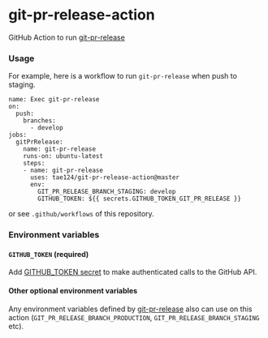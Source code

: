 # git-pr-release-action

GitHub Action to run [git-pr-release](https://github.com/motemen/git-pr-release)

### Usage

For example, here is a workflow to run `git-pr-release` when push to staging.

```
name: Exec git-pr-release
on:
  push:
    branches:
      - develop
jobs:
  gitPrRelease:
    name: git-pr-release
    runs-on: ubuntu-latest
    steps:
    - name: git-pr-release
      uses: tae124/git-pr-release-action@master
      env:
        GIT_PR_RELEASE_BRANCH_STAGING: develop
        GITHUB_TOKEN: ${{ secrets.GITHUB_TOKEN_GIT_PR_RELEASE }}
```

or see `.github/workflows` of this repository.

### Environment variables

#### `GITHUB_TOKEN` (required)

Add [GITHUB_TOKEN secret](https://help.github.com/en/articles/virtual-environments-for-github-actions#github_token-secret) to make authenticated calls to the GitHub API.

#### Other optional environment variables

Any environment variables defined by [git-pr-release](https://github.com/motemen/git-pr-release) also can use on this action (`GIT_PR_RELEASE_BRANCH_PRODUCTION`, `GIT_PR_RELEASE_BRANCH_STAGING` etc).
